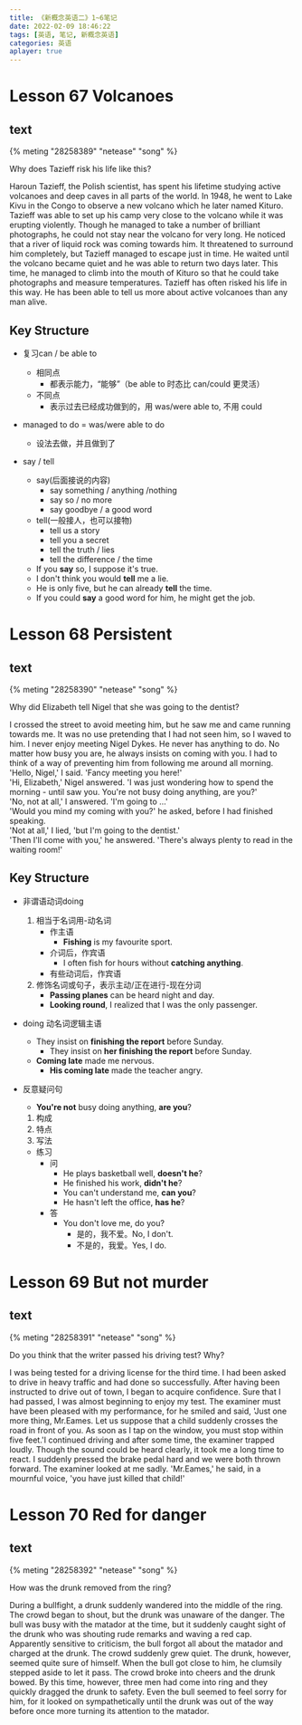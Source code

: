 ```yaml
---
title: 《新概念英语二》1~6笔记
date: 2022-02-09 18:46:22
tags: [英语, 笔记, 新概念英语]
categories: 英语
aplayer: true
---
```


# Lesson 67 Volcanoes

## text
{% meting "28258389" "netease" "song" %}

Why does Tazieff risk his life like this?

Haroun Tazieff, the Polish scientist, has spent his lifetime studying active volcanoes and deep caves in all parts of the world. In 1948, he went to Lake Kivu in the Congo to observe a new volcano which he later named Kituro. Tazieff was able to set up his camp very close to the volcano while it was erupting violently. Though he managed to take a number of brilliant photographs, he could not stay near the volcano for very long. He noticed that a river of liquid rock was coming towards him. It threatened to surround him completely, but Tazieff managed to escape just in time. He waited until the volcano became quiet and he was able to return two days later. This time, he managed to climb into the mouth of Kituro so that he could take photographs and measure temperatures. Tazieff has often risked his life in this way. He has been able to tell us more about active volcanoes than any man alive.

## Key Structure

- 复习can / be able to
    - 相同点
        - 都表示能力，“能够”（be able to 时态比 can/could 更灵活）
    - 不同点
        - 表示过去已经成功做到的，用 was/were able to, 不用 could

- managed to do = was/were able to do
    - 设法去做，并且做到了

- say / tell
    - say(后面接说的内容)
        - say something / anything /nothing
        - say so / no more
        - say goodbye / a good word
    - tell(一般接人，也可以接物)
        - tell us a story
        - tell you a secret
        - tell the truth / lies
        - tell the difference / the time
    - If you __say__ so, I suppose it's true.
    - I don't think you would __tell__ me a lie.
    - He is only five, but he can already __tell__ the time.
    - If you could __say__ a good word for him, he might get the job.

# Lesson 68 Persistent

## text
{% meting "28258390" "netease" "song" %}

Why did Elizabeth tell Nigel that she was going to the dentist?

I crossed the street to avoid meeting him, but he saw me and came running towards me. It was no use pretending that I had not seen him, so I waved to him. I never enjoy meeting Nigel Dykes. He never has anything to do. No matter how busy you are, he always insists on coming with you. I had to think of a way of preventing him from following me around all morning.  
'Hello, Nigel,' I said. 'Fancy meeting you here!'  
'Hi, Elizabeth,' Nigel answered. 'I was just wondering how to spend the morning - until saw you. You're not busy doing anything, are you?'  
'No, not at all,' I answered. 'I'm going to ...'  
'Would you mind my coming with you?' he asked, before I had finished speaking.  
'Not at all,' I lied, 'but I'm going to the dentist.'  
'Then I'll come with you,' he answered. 'There's always plenty to read in the waiting room!'

## Key Structure
- 非谓语动词doing
    1. 相当于名词用-动名词
        - 作主语
            - __Fishing__ is my favourite sport.
        - 介词后，作宾语
            - I often fish for hours without __catching anything__.
        - 有些动词后，作宾语
    2. 修饰名词或句子，表示主动/正在进行-现在分词
        - __Passing planes__ can be heard night and day.
        - __Looking round__, I realized that I was the only passenger.
- doing 动名词逻辑主语
    - They insist on __finishing the report__ before Sunday.
        - They insist on __her finishing the report__ before Sunday.
    - __Coming late__ made me nervous.
        - __His coming late__ made the teacher angry.

- 反意疑问句
    - __You're not__ busy doing anything, __are you__?
    1. 构成
    2. 特点
    3. 写法
    - 练习
        - 问
            - He plays basketball well, __doesn't he__?
            - He finished his work, __didn't he__?
            - You can't understand me, __can you__?
            - He hasn't left the office, __has he__?
        - 答
            - You don't love me, do you?
                - 是的，我不爱。No, I don't.
                - 不是的，我爱。Yes, I do.


# Lesson 69 But not murder

## text
{% meting "28258391" "netease" "song" %}

Do you think that the writer passed his driving test? Why?

I was being tested for a driving license for the third time. I had been asked to drive in heavy traffic and had done so successfully. After having been instructed to drive out of town, I began to acquire confidence. Sure that I had passed, I was almost beginning to enjoy my test. The examiner must have been pleased with my performance, for he smiled and said, 'Just one more thing, Mr.Eames. Let us suppose that a child suddenly crosses the road in front of you. As soon as I tap on the window, you must stop within five feet.'I continued driving and after some time, the examiner trapped loudly. Though the sound could be heard clearly, it took me a long time to react. I suddenly pressed the brake pedal hard and we were both thrown forward. The examiner looked at me sadly. 'Mr.Eames,' he said, in a mournful voice, 'you have just killed that child!'


# Lesson 70 Red for danger

## text
{% meting "28258392" "netease" "song" %}

How was the drunk removed from the ring?

During a bullfight, a drunk suddenly wandered into the middle of the ring. The crowd began to shout, but the drunk was unaware of the danger. The bull was busy with the matador at the time, but it suddenly caught sight of the drunk who was shouting rude remarks and waving a red cap. Apparently sensitive to criticism, the bull forgot all about the matador and charged at the drunk. The crowd suddenly grew quiet. The drunk, however, seemed quite sure of himself. When the bull got close to him, he clumsily stepped aside to let it pass. The crowd broke into cheers and the drunk bowed. By this time, however, three men had come into ring and they quickly dragged the drunk to safety. Even the bull seemed to feel sorry for him, for it looked on sympathetically until the drunk was out of the way before once more turning its attention to the matador.
